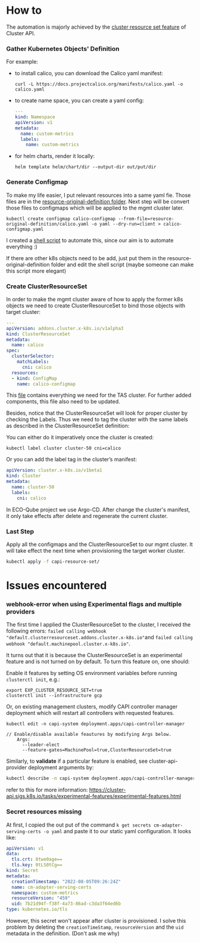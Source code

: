 # How to

The automation is majorly achieved by the [cluster resource set feature](https://cluster-api.sigs.k8s.io/tasks/experimental-features/experimental-features.html) of Cluster API.

### Gather Kubernetes Objects' Definition

For example:

- to install calico, you can download the Calico yaml manifest:

  ```Sh
  curl -L https://docs.projectcalico.org/manifests/calico.yaml -o calico.yaml
  ```

- to create name space, you can create a yaml config:

  ```Yaml
  ---
  kind: Namespace
  apiVersion: v1
  metadata:
    name: custom-metrics
    labels:
      name: custom-metrics
  ```

- for helm charts, render it locally:

  ```
  helm template helm/chart/dir --output-dir out/put/dir
  ```



### Generate Configmap

To make my life easier, I put relevant resources into a same yaml fie. Those files are in the [resource-original-definition folder](capi-resource-set/resource-original-definition). Next step will be convert those files to configmaps which will be applied to the mgmt cluster later.

```Sh
kubectl create configmap calico-configmap --from-file=resource-original-definition/calico.yaml -o yaml --dry-run=client > calico-configmap.yaml
```

I created a [shell script](capi-resource-set/convert-to-configmap) to automate this, since our aim is to automate everything :)

If there are other k8s objects need to be add, just put them in the resource-original-definition folder and edit the shell script (maybe someone can make this script more elegant)



### Create ClusterResourceSet

In order to make the mgmt cluster aware of how to apply the former k8s objects we need to create ClusterResourceSet to bind those objects with target cluster:

```Yaml
---
apiVersion: addons.cluster.x-k8s.io/v1alpha3
kind: ClusterResourceSet
metadata:
  name: calico
spec:
  clusterSelector:
    matchLabels:
      cni: calico 
  resources:
  - kind: ConfigMap
    name: calico-configmap
```

This [file](capi-resource-set/cluster-resource-sets) contains everything we need for the TAS cluster. For further added components, this file also need to be updated.

Besides, notice that the ClusterResourceSet will look for proper cluster by checking the Labels. Thus we need to tag the cluster with the same labels as described in the ClusterResourceSet definition:

You can either do it imperatively once the cluster is created:

```Sh
kubectl label cluster cluster-50 cni=calico
```

Or you can add the label tag in the cluster’s manifest:

```Yaml
apiVersion: cluster.x-k8s.io/v1beta1
kind: Cluster
metadata:
  name: cluster-50
  labels:
    cni: calico
```

In ECO-Qube project we use Argo-CD. After change the cluster's manifest, it only take effects after delete and regenerate the current cluster.



### Last Step

Apply all the configmaps and the ClusterResourceSet to our mgmt cluster. It will take effect the next time when provisioning the target worker cluster.

```sh
kubectl apply -f capi-resource-set/
```







# Issues encountered

### webhook-error when using Experimental flags and multiple providers

The first time I applied the ClusterResourceSet to the cluster, I received the following errors: `failed calling webhook "default.clusterresourceset.addons.cluster.x-k8s.io"`and `failed calling webhook "default.machinepool.cluster.x-k8s.io"`.

It turns out that it is because the ClusterResourceSet is an experimental feature and is not turned on by default. To turn this feature on, one should:

Enable it features by setting OS environment variables before running `clusterctl init`, e.g.:

```Sh
export EXP_CLUSTER_RESOURCE_SET=true
clusterctl init --infrastructure gcp
```

Or, on existing management clusters, modify CAPI controller manager deployment which will restart all controllers with requested features.

```Sh
kubectl edit -n capi-system deployment.apps/capi-controller-manager
```

```
// Enable/disable available feautures by modifying Args below.
    Args:
      --leader-elect
      --feature-gates=MachinePool=true,ClusterResourceSet=true

```

Similarly, to **validate** if a particular feature is enabled, see cluster-api-provider deployment arguments by:

```sh
kubectl describe -n capi-system deployment.apps/capi-controller-manager
```



refer to this for more information: https://cluster-api.sigs.k8s.io/tasks/experimental-features/experimental-features.html



### Secret resources missing

At first, I copied the out put of the command `k get secrets cm-adapter-serving-certs -o yaml` and paste it to our static yaml configuration. It looks like:

```Yaml
apiVersion: v1
data:
  tls.crt: 8twe0age==
  tls.key: 0tLS0tCg==
kind: Secret
metadata:
  creationTimestamp: "2022-08-05T09:26:24Z"
  name: cm-adapter-serving-certs
  namespace: custom-metrics
  resourceVersion: "459"
  uid: 7b21d94f-f38f-4a73-86ad-c3da3f64ed6b
type: kubernetes.io/tls
```

However, this secret won't appear after cluster is provisioned. I solve this problem by deleting the `creationTimeStamp`, `resourceVersion` and the `uid` metadata in the definition. (Don't ask me why)

